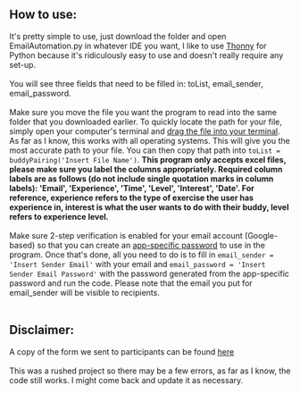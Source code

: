 ## How to use:

It's pretty simple to use, just download the folder and open EmailAutomation.py in whatever IDE you want, I like to use [Thonny](https://thonny.org/) for Python because it's ridiculously easy to use and doesn't really require any set-up.
<br /><br />
You will see three fields that need to be filled in: toList, email_sender, email_password. 
<br /><br />
Make sure you move the file you want the program to read into the same folder that you downloaded earlier. To quickly locate the path for your file, simply open your computer's terminal and [drag the file into your terminal](https://ostechnix.com/drag-and-drop-files-and-folders-in-terminal-to-print-their-absolute-path/). As far as I know, this works with all operating systems. This will give you the most accurate path to your file. You can then copy that path into `toList = buddyPairing('Insert File Name')`. **This program only accepts excel files, please make sure you label the columns appropriately. Required column labels are as follows (do not include single quotation marks in column labels): 'Email', 'Experience', 'Time', 'Level', 'Interest', 'Date'. For reference, experience refers to the type of exercise the user has experience in, interest is what the user wants to do with their buddy, level refers to experience level.** 
<br /><br />
Make sure 2-step verification is enabled for your email account (Google-based) so that you can create an [app-specific password](https://support.google.com/mail/answer/185833?hl=en) to use in the program.
Once that's done, all you need to do is to fill in `email_sender = 'Insert Sender Email'` with your email and `email_password = 'Insert Sender Email Password'` with the password generated from the app-specific password and run the code. Please note that the email you put for email_sender will be visible to recipients.
<br /><br />
## Disclaimer:
A copy of the form we sent to participants can be found [here](https://docs.google.com/forms/d/1ZHVmdJOoLvg0yr5K2UwEOlvRc0cX3hT8jqW88aV3UDg/edit)
<br /><br />
This was a rushed project so there may be a few errors, as far as I know, the code still works. I might come back and update it as necessary.
